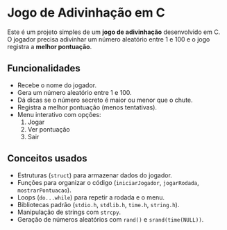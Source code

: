 # Jogo de Adivinhação em C

Este é um projeto simples de um **jogo de adivinhação** desenvolvido em C.  
O jogador precisa adivinhar um número aleatório entre 1 e 100 e o jogo registra a **melhor pontuação**.

## Funcionalidades

- Recebe o nome do jogador.
- Gera um número aleatório entre 1 e 100.
- Dá dicas se o número secreto é maior ou menor que o chute.
- Registra a melhor pontuação (menos tentativas).
- Menu interativo com opções:
  1. Jogar
  2. Ver pontuação
  3. Sair

## Conceitos usados

- Estruturas (`struct`) para armazenar dados do jogador.
- Funções para organizar o código (`iniciarJogador`, `jogarRodada`, `mostrarPontuacao`).
- Loops (`do...while`) para repetir a rodada e o menu.
- Bibliotecas padrão (`stdio.h`, `stdlib.h`, `time.h`, `string.h`).
- Manipulação de strings com `strcpy`.
- Geração de números aleatórios com `rand()` e `srand(time(NULL))`.
